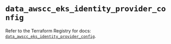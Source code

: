 # `data_awscc_eks_identity_provider_config`

Refer to the Terraform Registry for docs: [`data_awscc_eks_identity_provider_config`](https://registry.terraform.io/providers/hashicorp/awscc/0.70.0/docs/data-sources/eks_identity_provider_config).
